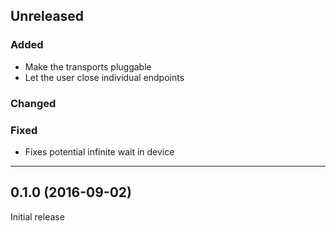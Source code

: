 ## Unreleased

### Added
- Make the transports pluggable
- Let the user close individual endpoints

### Changed

### Fixed
- Fixes potential infinite wait in device

---

## 0.1.0 (2016-09-02)

Initial release